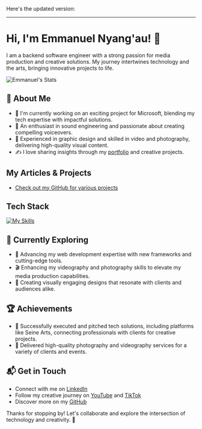 Here's the updated version:

---

# Hi, I'm Emmanuel Nyang'au! 👋

I am a backend software engineer with a strong passion for media production and creative solutions. My journey intertwines technology and the arts, bringing innovative projects to life.

![Emmanuel's Stats](https://github-readme-stats.vercel.app/api?username=Emmanuelnyabuto&theme=vue-dark&show_icons=true&hide_border=true&count_private=true)

## 🚀 About Me

- 🔭 I'm currently working on an exciting project for Microsoft, blending my tech expertise with impactful solutions.
- 🌱 An enthusiast in sound engineering and passionate about creating compelling voiceovers.
- 🎨 Experienced in graphic design and skilled in video and photography, delivering high-quality visual content.
- ✍️ I love sharing insights through my [portfolio](https://drive.google.com/file/d/12FS8dqmILv8q6eG4Ss583-X4fyR9Giul/view?usp=sharing) and creative projects.

## My Articles & Projects
- [Check out my GitHub for various projects](https://github.com/Emmanuelnyabuto)

## Tech Stack
[![My Skills](https://skillicons.dev/icons?i=js,html,css,react,nodejs,python,django,postman,docker,aws)](https://skillicons.dev)

## 🌱 Currently Exploring

- 🚀 Advancing my web development expertise with new frameworks and cutting-edge tools.
- 🎬 Enhancing my videography and photography skills to elevate my media production capabilities.
- 🎨 Creating visually engaging designs that resonate with clients and audiences alike.

## 🏆 Achievements

- 🌟 Successfully executed and pitched tech solutions, including platforms like Seine Arts, connecting professionals with clients for creative projects.
- 📸 Delivered high-quality photography and videography services for a variety of clients and events.

## 📬 Get in Touch

- Connect with me on [LinkedIn](https://www.linkedin.com/in/emmanuel-nyang-au-9947a123b/)
- Follow my creative journey on [YouTube](https://www.youtube.com/channel/UCXKbAi6ymcvXqs8Kx_I6h3g) and [TikTok](https://www.tiktok.com/@seinearts?_t=8qoQVYZM8G6&_r=1)
- Discover more on my [GitHub](https://github.com/Emmanuelnyabuto)

Thanks for stopping by! Let's collaborate and explore the intersection of technology and creativity. 🚀
